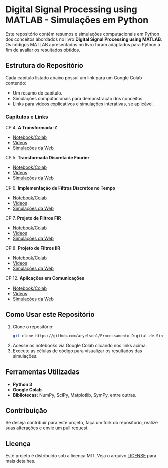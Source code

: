 # Digital Signal Processing using MATLAB - Simulações em Python

Este repositório contém resumos e simulações computacionais em Python dos conceitos abordados no livro **Digital Signal Processing using MATLAB**. Os códigos MATLAB apresentados no livro foram adaptados para Python a fim de avaliar os resultados obtidos.

## Estrutura do Repositório
Cada capítulo listado abaixo possui um link para um Google Colab contendo:
- Um resumo do capítulo.
- Simulações computacionais para demonstração dos conceitos.
- Links para vídeos explicativos e simulações interativas, se aplicável.

### Capítulos e Links

CP 4. **A Transformada-Z**  
   - [Notebook/Colab](#https://colab.research.google.com/drive/1T-hRNkw-aJsUWOEIl5PvsubpucdV0uwn?authuser=2)  
   - [Vídeos](#https://youtube.com/playlist?list=PLHYaQ40wAneSTEMstnyd9AoIHeSU43cq3&si=oZ8tWssuInuwixB_)  
   - [Simulações da Web](#)

CP 5. **Transformada Discreta de Fourier**  
   - [Notebook/Colab](#https://colab.research.google.com/drive/1G0fjSFECFEOpNAQCq5G5RUrOLMO_ggsQ?usp=drive_link)  
   - [Vídeos](#https://youtube.com/playlist?list=PL1pt_LTVQdqe-Dp8wgbvcyfZPFP6h7OIv&si=Vl-8m3r4UFQmzwYB)  
   - [Simulações da Web](#)

CP 6. **Implementação de Filtros Discretos no Tempo**  
   - [Notebook/Colab](#https://colab.research.google.com/drive/1DNjqQ-XC1Xjp_osBMuUPUlH7Kin4LowA?authuser=2)  
   - [Vídeos](#https://youtu.be/VrWxb4pGb-E?si=k0ov0_DTY6I8_OVZ)  
   - [Simulações da Web](#)

CP 7. **Projeto de Filtros FIR**  
   - [Notebook/Colab](#https://colab.research.google.com/drive/1oUzYciin_zKvziTL2sbBNhKcSdZTxLfP?authuser=2)  
   - [Vídeos](#https://youtube.com/playlist?list=PLHYaQ40wAneRL1TLgmUL_5eSv8TOGucpV&si=K1O6fO0VYV4NnkGK)  
   - [Simulações da Web](#https://www.youtube.com/watch?v=GEvpNh4fZc8)

CP 8. **Projeto de Filtros IIR**  
   - [Notebook/Colab](#https://colab.research.google.com/drive/1mM9crZ8UpoPk6Cuj4ev9S-wSEXf90ZgW?authuser=2#scrollTo=mM8RymKQ2PoH)  
   - [Vídeos](#https://youtube.com/playlist?list=PLHYaQ40wAneREHw6M7p_mobFm1MdLLS8s&si=CBbaNsJ_lkVbP3V5)  
   - [Simulações da Web](#https://youtu.be/oF0-3WD54rk?si=E_CyDQYRlAS3wirR&t=175)

CP 12. **Aplicações em Comunicações**  
   - [Notebook/Colab](#https://colab.research.google.com/drive/1I8YjTU7QX0jcXx4aeZXGmQoGrv0Rb_pF?authuser=2)  
   - [Vídeos](#https://youtube.com/playlist?list=PLHYaQ40wAneRKqfG28EtXbpKdc_rjaV6O&si=WEnbHC6sIx_AAduR)  
   - [Simulações da Web](#)

## Como Usar este Repositório
1. Clone o repositório:
   ```bash
   git clone https://github.com/aryelson1/Processamento-Digital-de-Sinais.git
   ```
2. Acesse os notebooks via Google Colab clicando nos links acima.
3. Execute as células de código para visualizar os resultados das simulações.

## Ferramentas Utilizadas
- **Python 3**
- **Google Colab**
- **Bibliotecas:** NumPy, SciPy, Matplotlib, SymPy, entre outras.

## Contribuição
Se deseja contribuir para este projeto, faça um fork do repositório, realize suas alterações e envie um pull request.

## Licença
Este projeto é distribuído sob a licença MIT. Veja o arquivo [LICENSE](LICENSE) para mais detalhes.
